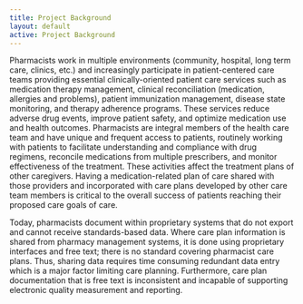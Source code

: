 ```yaml
---
title: Project Background
layout: default
active: Project Background
---
```


Pharmacists work in multiple environments (community, hospital, long term care, clinics, etc.) and increasingly participate in patient-centered care teams providing essential clinically-oriented patient care services such as medication therapy management, clinical reconciliation (medication, allergies and problems), patient immunization management, disease state monitoring, and therapy adherence programs. These services reduce adverse drug events, improve patient safety, and optimize medication use and health outcomes. Pharmacists are integral members of the health care team and have unique and frequent access to patients, routinely working with patients to facilitate understanding and compliance with drug regimens, reconcile medications from multiple prescribers, and monitor effectiveness of the treatment. These activities affect the treatment plans of other caregivers. Having a medication-related plan of care shared with those providers and incorporated with care plans developed by other care team members is critical to the overall success of patients reaching their proposed care goals of care. 

Today, pharmacists document within proprietary systems that do not export and cannot receive standards-based data. Where care plan information is shared from pharmacy management systems, it is done using proprietary interfaces and free text; there is no standard covering pharmacist care plans. Thus, sharing data requires time consuming redundant data entry which is a major factor limiting care planning. Furthermore, care plan documentation that is free text is inconsistent and incapable of supporting electronic quality measurement and reporting. 
